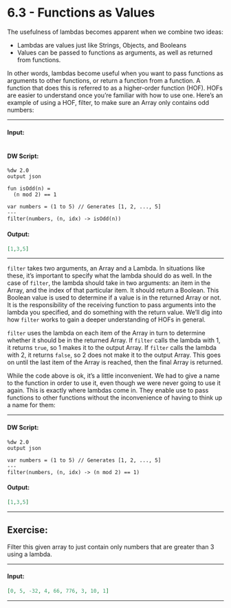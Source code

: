 # 6.3 - Functions as Values

The usefulness of lambdas becomes apparent when we combine two ideas:

* Lambdas are values just like Strings, Objects, and Booleans
* Values can be passed to functions as arguments, as well as returned from functions.

In other words, lambdas become useful when you want to pass functions as arguments to other functions, or return a function from a function. A function that does this is referred to as a higher-order function (HOF). HOFs are easier to understand once you’re familiar with how to use one. Here’s an example of using a HOF, filter, to make sure an Array only contains odd numbers:

---
#### Input:
```json
```
#### DW Script:
```dw
%dw 2.0
output json

fun isOdd(n) =
  (n mod 2) == 1

var numbers = (1 to 5) // Generates [1, 2, ..., 5]
---
filter(numbers, (n, idx) -> isOdd(n))
```
#### Output:
```json
[1,3,5]
```
---

`filter` takes two arguments, an Array and a Lambda. In situations like these, it’s important to specify what the lambda should do as well. In the case of `filter`, the lambda should take in two arguments: an item in the Array, and the index of that particular item. It should return a Boolean. This Boolean value is used to determine if a value is in the returned Array or not. It is the responsibility of the receiving function to pass arguments into the lambda you specified, and do something with the return value. We’ll dig into how `filter` works to gain a deeper understanding of HOFs in general.

`filter` uses the lambda on each item of the Array in turn to determine whether it should be in the returned Array. If `filter` calls the lambda with 1, it returns `true`, so 1 makes it to the output Array. If `filter` calls the lambda with 2, it returns `false`, so 2 does not make it to the output Array. This goes on until the last item of the Array is reached, then the final Array is returned.

While the code above is ok, it’s a little inconvenient. We had to give a name to the function in order to use it, even though we were never going to use it again. This is exactly where lambdas come in. They enable use to pass functions to other functions without the inconvenience of having to think up a name for them:

---
#### DW Script:
```dw
%dw 2.0
output json

var numbers = (1 to 5) // Generates [1, 2, ..., 5]
---
filter(numbers, (n, idx) -> (n mod 2) == 1)
```
#### Output:
```json
[1,3,5]
```
---

## Exercise:

Filter this given array to just contain only numbers that are greater than 3 using a lambda.

---
#### Input:
```json
[0, 5, -32, 4, 66, 776, 3, 10, 1]
```
---

